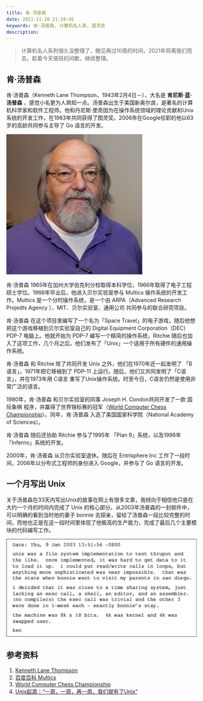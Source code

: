 ```yaml
---
title: 肯·汤普森
date: 2021-11-20 21:19:45
keywords: 肯·汤普森, 计算机名人录, 图灵奖
description: 
---
```


> 计算机名人系列很久没整理了，眼见再过10周的时间，2021年将离我们而去，趁着今天值班的间歇，继续整理。

## 肯·汤普森

肯·汤普森（Kenneth Lane Thompson，1943年2月4日－），大名是 **肯尼斯·蓝·汤普森** ，感觉小名更为人熟知一点。汤普森出生于美国新奥尔良，是著名的计算机科学家和软件工程师。他和丹尼斯·里奇因为在操作系统领域的理论贡献和Unix系统的开发工作，在1983年共同获得了图灵奖。2006年在Google任职的他以63岁的高龄共同参与主导了 Go 语言的开发。

![img](20211122-ken-thompson/thompson09.jpg)

肯·汤普森 1965年在加州大学伯克利分校取得本科学位，1966年取得了电子工程硕士学位。1966年毕业后，他进入贝尔实验室参与 Multics 操作系统的开发工作。Multics 是一个分时操作系统，是一个由 ARPA（Advanced Research Projedts Agency ）、MIT、贝尔实验室、通用公司 共同参与的联合研究项目。

肯·汤普森 在这个项目里编写了一个名为「Space Travel」的电子游戏，随后他想把这个游戏移植到贝尔实验室自己的 Digital Equipment Corporation（DEC）PDP-7 电脑上。他就开始为 PDP-7 编写一个精简的操作系统，Ritchie 随后也加入了这项工作，几个月之后，他们发布了「Unix」一个适用于所有硬件的通用操作系统。

肯·汤普森 和 Ritchie 除了共同开发 Unix 之外，他们在1970年还一起发明了 「B语言」，1971年把它移植到了 PDP-11 上运行。随后，他们又共同发明了「C语言」，并在1973年用 C语言 重写了Unix操作系统。时至今日，C语言仍然是使用非常广泛的语言。

1980年，肯·汤普森 和贝尔实验室的同事 Joseph H. Condon共同开发了一款 国际象棋 程序，并赢得了世界锦标赛的冠军（[World Computer Chess Championship](https://www.chessprogramming.org/World_Computer_Chess_Championship)）。同年，肯·汤普森 入选了美国国家科学院（National Academy of Sciences）。

肯·汤普森 随后还协助 Ritchie 参与了1995年 「Plan 9」系统，以及1996年「Inferno」系统的开发。

2000年，肯·汤普森 从贝尔实验室退休。随后在 Entrisphere Inc 工作了一段时间，2006年以分布式工程师的身份进入 Google，并参与了 Go 语言的开发。

## 一个月写出 Unix

关于汤普森在33天内写出Unix的故事在网上有很多文章，我倾向于相信他只是在大约一个月的时间内完成了 Unix 的核心部分。从2003年汤普森的一封邮件中，可以明确的看到当时他的妻子 bonnie 去探亲，留给了汤普森一段比较完整的时间，而他也正是在这一段时间里体现了他极高的生产能力，完成了最后几个主要模块的代码编写工作。

![img](20211122-ken-thompson/v2-1bd3865c089dd2de2dbc46ba9437f594_1440w.webp)

## 参考资料

1. [Kenneth Lane Thompson](https://www.britannica.com/biography/Kenneth-Lane-Thompson)
2. [百度百科 Multics](https://baike.baidu.com/item/multics/10409946?fr=aladdin)
3. [World Computer Chess Championship](https://www.chessprogramming.org/World_Computer_Chess_Championship)
4. [Unix起源：“一周，一周，再一周，我们就有了Unix“](https://zhuanlan.zhihu.com/p/369571776)
